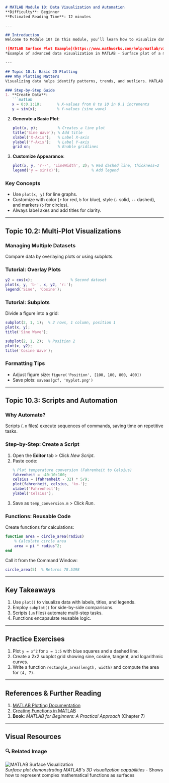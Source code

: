 ```markdown
# MATLAB Module 10: Data Visualization and Automation  
**Difficulty**: Beginner  
**Estimated Reading Time**: 12 minutes  

---

## Introduction  
Welcome to Module 10! In this module, you’ll learn how to visualize data using MATLAB’s powerful plotting tools and automate tasks using scripts. By the end, you’ll create professional plots, customize their appearance, and write reusable code. Let’s dive in!  

![MATLAB Surface Plot Example](https://www.mathworks.com/help/matlab/visualize/surface_ex2.png)  
*Example of advanced data visualization in MATLAB - Surface plot of a mathematical function*

---

## Topic 10.1: Basic 2D Plotting  
### Why Plotting Matters  
Visualizing data helps identify patterns, trends, and outliers. MATLAB’s `plot()` function is your primary tool for creating 2D graphs.  

### Step-by-Step Guide  
1. **Create Data**:  
   ```matlab
   x = 0:0.1:10;       % X-values from 0 to 10 in 0.1 increments
   y = sin(x);         % Y-values (sine wave)
   ```

2. **Generate a Basic Plot**:  
   ```matlab
   plot(x, y);         % Creates a line plot
   title('Sine Wave'); % Add title
   xlabel('X-Axis');   % Label X-axis
   ylabel('Y-Axis');   % Label Y-axis
   grid on;            % Enable gridlines
   ```
   
3. **Customize Appearance**:  
   ```matlab
   plot(x, y, 'r--', 'LineWidth', 2); % Red dashed line, thickness=2
   legend('y = sin(x)');              % Add legend
   ```

### Key Concepts  
- Use `plot(x, y)` for line graphs.  
- Customize with color (`r` for red, `b` for blue), style (`-` solid, `--` dashed), and markers (`o` for circles).  
- Always label axes and add titles for clarity.  

---

## Topic 10.2: Multi-Plot Visualizations  
### Managing Multiple Datasets  
Compare data by overlaying plots or using subplots.  

### Tutorial: Overlay Plots  
```matlab
y2 = cos(x);                 % Second dataset
plot(x, y, 'b-', x, y2, 'r:'); 
legend('Sine', 'Cosine');
```

### Tutorial: Subplots  
Divide a figure into a grid:  
```matlab
subplot(2, 1, 1);  % 2 rows, 1 column, position 1
plot(x, y); 
title('Sine Wave');

subplot(2, 1, 2);  % Position 2
plot(x, y2);
title('Cosine Wave');
```

### Formatting Tips  
- Adjust figure size: `figure('Position', [100, 100, 800, 400])`  
- Save plots: `saveas(gcf, 'myplot.png')`  

---

## Topic 10.3: Scripts and Automation  
### Why Automate?  
Scripts (`.m` files) execute sequences of commands, saving time on repetitive tasks.  

### Step-by-Step: Create a Script  
1. Open the **Editor** tab > Click *New Script*.  
2. Paste code:  
   ```matlab
   % Plot temperature conversion (Fahrenheit to Celsius)
   fahrenheit = -40:10:100;
   celsius = (fahrenheit - 32) * 5/9;
   plot(fahrenheit, celsius, 'ko-');
   xlabel('Fahrenheit');
   ylabel('Celsius');
   ```
3. Save as `temp_conversion.m` > Click *Run*.  

### Functions: Reusable Code  
Create functions for calculations:  
```matlab
function area = circle_area(radius)
    % Calculate circle area
    area = pi * radius^2; 
end
```
Call it from the Command Window:  
```matlab
circle_area(5)  % Returns 78.5398
```

---

## Key Takeaways  
1. Use `plot()` to visualize data with labels, titles, and legends.  
2. Employ `subplot()` for side-by-side comparisons.  
3. Scripts (`.m` files) automate multi-step tasks.  
4. Functions encapsulate reusable logic.  

---

## Practice Exercises  
1. Plot `y = x^2` for `x = 1:5` with blue squares and a dashed line.  
2. Create a 2x2 subplot grid showing sine, cosine, tangent, and logarithmic curves.  
3. Write a function `rectangle_area(length, width)` and compute the area for `(4, 7)`.  

---

## References & Further Reading  
1. [MATLAB Plotting Documentation](https://mathworks.com/help/matlab/plotting.html)  
2. [Creating Functions in MATLAB](https://mathworks.com/help/matlab/function-basics.html)  
3. **Book**: *MATLAB for Beginners: A Practical Approach* (Chapter 7)  

---

## Visual Resources  
### 🔍 Related Image  
![MATLAB Surface Visualization](https://www.mathworks.com/help/matlab/visualize/surface_ex2.png)  
*Surface plot demonstrating MATLAB's 3D visualization capabilities* - Shows how to represent complex mathematical functions as surfaces
```